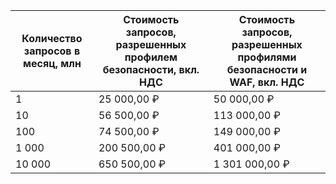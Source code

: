 | Количество запросов в месяц, млн | Стоимость запросов, разрешенных профилем безопасности, вкл. НДС | Стоимость запросов, разрешенных профилями безопасности и WAF, вкл. НДС |
| --- | --- | --- |
| 1 | 25 000,00 ₽ | 50 000,00 ₽ |
| 10 | 56 500,00 ₽ | 113 000,00 ₽ |
| 100 | 74 500,00 ₽ | 149 000,00 ₽ |
| 1 000 | 200 500,00 ₽ | 401 000,00 ₽ |
| 10 000 | 650 500,00 ₽ | 1 301 000,00 ₽ |